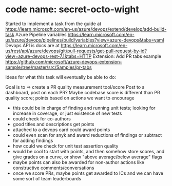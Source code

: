 code name: secret-octo-wight
=================
Started to implement a task from the guide at https://learn.microsoft.com/en-us/azure/devops/extend/develop/add-build-task
Azure Pipeline variables https://learn.microsoft.com/en-us/azure/devops/pipelines/build/variables?view=azure-devops&tabs=yaml
Devops API is docs are at https://learn.microsoft.com/en-us/rest/api/azure/devops/git/pull-requests/get-pull-request-by-id?view=azure-devops-rest-7.1&tabs=HTTP
Extension: Add PR tabs example https://github.com/microsoft/azure-devops-extension-sample/tree/master/src/Samples/pr-tabs

Ideas for what this task will eventually be able to do:

Goal is to => create a PR quality measurement tool/score
Post to a dashboard, post on each PR? Maybe codebase score is different than PR quality score; points based on actions we want to encourage
- this could be in charge of finding and running unit tests; looking for increase in coverage, or just existence of new tests
- could check for co-authors
- good titles and descriptions get points
- attached to a devops card could award points
- could even scan for snyk and award reductions of findings or subtract for adding findings
- how could we check for unit test assertion quality
- would be cool to start with points, and then somehow store scores, and give grades on a curve, or show "above average/below  average" flags
- maybe points can also be awarded for non-author actions like constructive comments/conversations
- once we score PRs, maybe points get awarded to ICs and we can have some sort of team leaderboards